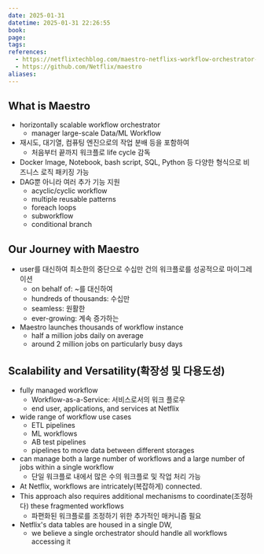 ```yaml
---
date: 2025-01-31
datetime: 2025-01-31 22:26:55
book: 
page: 
tags: 
references:
  - https://netflixtechblog.com/maestro-netflixs-workflow-orchestrator-ee13a06f9c78
  - https://github.com/Netflix/maestro
aliases:
---
```


## What is Maestro
- horizontally scalable workflow orchestrator
	- manager large-scale Data/ML Workflow
- 재시도, 대기열, 컴퓨팅 엔진으로의 작업 분배 등을 포함하여
	- 처음부터 끝까지 워크플로 life cycle 감독
- Docker Image, Notebook, bash script, SQL, Python 등 다양한 형식으로 비즈니스 로직 패키징 가능
- DAG뿐 아니라 여러 추가 기능 지원
	- acyclic/cyclic workflow
	- multiple reusable patterns
	- foreach loops
	- subworkflow
	- conditional branch

## Our Journey with Maestro
- user를 대신하여 최소한의 중단으로 수십만 건의 워크플로를 성공적으로 마이그레이션
	- on behalf of: ~를 대신하여
	- hundreds of thousands: 수십만
	- seamless: 원활한
	- ever-growing: 계속 증가하는
- Maestro launches thousands of workflow instance
	- half a million jobs daily on average
	- around 2 million jobs on particularly busy days


## Scalability and Versatility(확장성 및 다용도성)
- fully managed workflow
	- Workflow-as-a-Service: 서비스로서의 워크 플로우
	- end user, applications, and services at Netflix
- wide range of workflow use cases
	- ETL pipelines
	- ML workflows
	- AB test pipelines
	- pipelines to move data between different storages
- can manage both a large number of workflows and a large number of jobs within a single workflow
	- 단일 워크플로 내에서 많은 수의 워크플로 및 작업 처리 가능
- At Netflix, workflows are intricately(복잡하게) connected.
- This approach also requires additional mechanisms to coordinate(조정하다) these fragmented workflows
	- 파편화된 워크플로를 조정하기 위한 추가적인 매커니즘 필요
- Netflix's data tables are housed in a single DW,
	- we believe a single orchestrator should handle all workflows accessing it